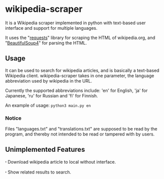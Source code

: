 # wikipedia-scraper
It is a Wikipedia scraper implemented in python with text-based user interface and support for multiple languages.

It uses the "[requests](https://pypi.org/project/requests/)" library for scraping the HTML of wikipedia.org, and "[BeautifulSoup4](https://pypi.org/project/beautifulsoup4/)" for parsing the HTML.

## Usage
It can be used to search for wikipedia articles, and is basically a text-based Wikipedia client.
wikipedia-scraper takes in one parameter, the language abbreviation used by wikipedia in the URL. 

Currently the supported abbreviations include: 'en' for English, 'ja' for Japanese, 'ru' for Russian and 'fi' for Finnish. 

An example of usage: 
`python3 main.py en`

### Notice
Files "languages.txt" and "translations.txt" are supposed to be read by the program, and thereby not intended to be read or tampered with by users.

## Unimplemented Features
  ꞏ  Download wikipedia article to local without interface.
  
  ꞏ  Show related results to search.
